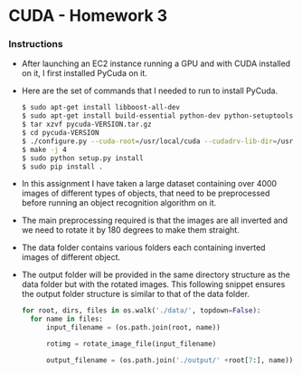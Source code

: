 # CUDA - Homework 3

### Instructions

- After launching an EC2 instance running a GPU and with CUDA installed on it, I
first installed PyCuda on it.

- Here are the set of commands that I needed to run to install PyCuda.

  ```bash
  $ sudo apt-get install libboost-all-dev
  $ sudo apt-get install build-essential python-dev python-setuptools libboost-python-dev libboost-thread-dev -y
  $ tar xzvf pycuda-VERSION.tar.gz
  $ cd pycuda-VERSION
  $ ./configure.py --cuda-root=/usr/local/cuda --cudadrv-lib-dir=/usr/lib/x86_64-linux-gnu --boost-inc-dir=/usr/include --boost-lib-dir=/usr/lib --boost-python-libname=boost_python --boost-thread-libname=boost_thread --no-use-shipped-boost
  $ make -j 4
  $ sudo python setup.py install
  $ sudo pip install .
  ```

- In this assignment I have taken a large dataset containing over 4000 images of
different types of objects, that need to be preprocessed before running an
object recognition algorithm on it.

- The main preprocessing required is that the images are all inverted and we need
to rotate it by 180 degrees to make them straight.

- The data folder contains various folders each containing inverted images of different object.

- The output folder will be provided in the same directory structure as the data folder but with the rotated images. This following snippet ensures the output folder structure is similar to that of the data folder.

  ```python
  for root, dirs, files in os.walk('./data/', topdown=False):
    for name in files:
        input_filename = (os.path.join(root, name))

        rotimg = rotate_image_file(input_filename)

        output_filename = (os.path.join('./output/' +root[7:], name))
  ```
